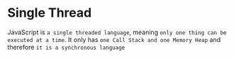 # Single Thread

JavaScript is `a single threaded language`, meaning `only one thing can be executed at a time`. It only has `one Call Stack and one Memory Heap` and therefore `it is a synchronous language`
